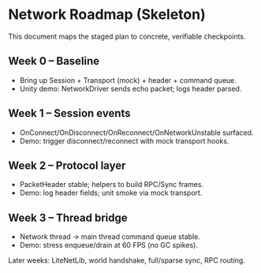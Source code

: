 # Network Roadmap (Skeleton)

This document maps the staged plan to concrete, verifiable checkpoints.

## Week 0 – Baseline
- Bring up Session + Transport (mock) + header + command queue.
- Unity demo: NetworkDriver sends echo packet; logs header parsed.

## Week 1 – Session events
- OnConnect/OnDisconnect/OnReconnect/OnNetworkUnstable surfaced.
- Demo: trigger disconnect/reconnect with mock transport hooks.

## Week 2 – Protocol layer
- PacketHeader stable; helpers to build RPC/Sync frames.
- Demo: log header fields; unit smoke via mock transport.

## Week 3 – Thread bridge
- Network thread → main thread command queue stable.
- Demo: stress enqueue/drain at 60 FPS (no GC spikes).

Later weeks: LiteNetLib, world handshake, full/sparse sync, RPC routing.

